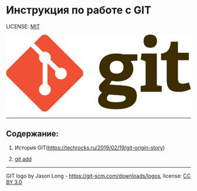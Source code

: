 # Инструкция по работе с GIT

LICENSE: [MIT](./license.md)

![git-logo](./assets/Git-Logo-2Color.png)

---


## Содержание:
1. История GIT(https://techrocks.ru/2019/02/19/git-origin-story)

2. [git add](add.md)

---

GIT logo by Jason Long - https://git-scm.com/downloads/logos, license: [CC BY 3.0](https://creativecommons.org/licenses/by/3.0/)